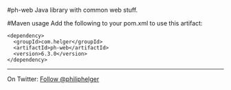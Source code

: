 #ph-web
Java library with common web stuff.

#Maven usage
Add the following to your pom.xml to use this artifact:
```
<dependency>
  <groupId>com.helger</groupId>
  <artifactId>ph-web</artifactId>
  <version>6.3.0</version>
</dependency>
```

---

On Twitter: <a href="https://twitter.com/philiphelger">Follow @philiphelger</a>
